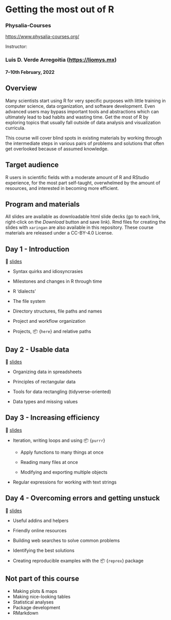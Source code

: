 # Getting the most out of R

### Physalia-Courses 
https://www.physalia-courses.org/

Instructor: 
### Luis D. Verde Arregoitia (https://liomys.mx)

#### 7&ndash;10th February, 2022

## Overview

Many scientists start using R for very specific purposes with little training in computer science, data organization, and software development. Even advanced users may bypass important tools and abstractions which can ultimately lead to bad habits and wasting time. Get the most of R by exploring topics that usually fall outside of data analysis and visualization curricula. 

This course will cover blind spots in existing materials by working through the intermediate steps in various pairs of problems and solutions that often get overlooked because of assumed knowledge.

## Target audience

R users in scientific fields with a moderate amount of R and RStudio experience, for the most part self-taught, overwhelmed by the amount of resources, and interested in becoming more efficient.

## Program and materials

All slides are available as downloadable html slide decks (go to each link, right-click on the _Download_ button and save link). Rmd files for creating the slides with `xaringan` are also available in this repository. These course materials are released under a CC-BY-4.0 License. 

## Day 1 - Introduction
💽 [slides](https://github.com/luisDVA/physalia-gtmoR-course/blob/master/slides/01-monday.html)

- Syntax quirks and idiosyncrasies

- Milestones and changes in R through time 

- R ‘dialects’

- The file system

- Directory structures, file paths and names  

- Project and workflow organization

- Projects, 📦 {`here`}  and relative paths


## Day 2 - Usable data
💽 [slides](https://github.com/luisDVA/physalia-gtmoR-course/blob/master/slides/02-tuesday.html)

- Organizing data in spreadsheets

- Principles of rectangular data

- Tools for data rectangling (tidyverse-oriented)  

- Data types and missing values 

## Day 3 - Increasing efficiency
💽 [slides](https://github.com/luisDVA/physalia-gtmoR-course/blob/master/slides/03-wednesday.html)

- Iteration, writing loops and using 📦 {`purrr`}

  - Apply functions to many things at once

  - Reading many files at once

  - Modifying and exporting multiple objects

- Regular expressions for working with text strings 

## Day 4 - Overcoming errors and getting unstuck
💽 [slides](https://github.com/luisDVA/physalia-gtmoR-course/blob/master/slides/04-thursday.html)

- Useful addins and helpers

- Friendly online resources

- Building web searches to solve common problems

- Identifying the best solutions

- Creating reproducible examples with the 📦 {`reprex`} package 


## Not part of this course

- Making plots & maps
- Making nice-looking tables
- Statistical analyses
- Package development
- RMarkdown
